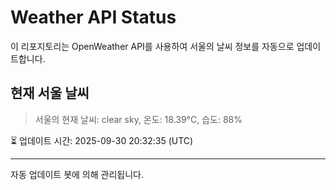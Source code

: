 
# Weather API Status

이 리포지토리는 OpenWeather API를 사용하여 서울의 날씨 정보를 자동으로 업데이트합니다.

## 현재 서울 날씨
> 서울의 현재 날씨: clear sky, 온도: 18.39°C, 습도: 88%

⏳ 업데이트 시간: 2025-09-30 20:32:35 (UTC)

---
자동 업데이트 봇에 의해 관리됩니다.
